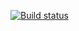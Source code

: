 [![Build status](https://ci.appveyor.com/api/projects/status/mjkqhtheeymsiln4/branch/master?svg=true)](https://ci.appveyor.com/project/century90/homework4-2-1-ovtcy/branch/master)